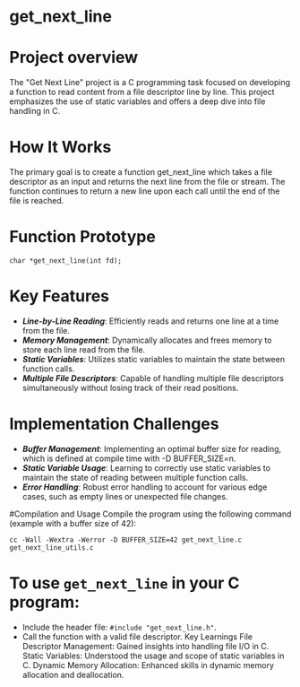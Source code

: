 # get_next_line

# Project overview
The "Get Next Line" project is a C programming task focused on developing a function to read content from a file descriptor line by line. This project emphasizes the use of static variables and offers a deep dive into file handling in C.

# How It Works
The primary goal is to create a function get_next_line which takes a file descriptor as an input and returns the next line from the file or stream. The function continues to return a new line upon each call until the end of the file is reached.

# Function Prototype
```
char *get_next_line(int fd);
```

# Key Features
- ***Line-by-Line Reading***: Efficiently reads and returns one line at a time from the file.
- ***Memory Management***: Dynamically allocates and frees memory to store each line read from the file.
- ***Static Variables***: Utilizes static variables to maintain the state between function calls.
- ***Multiple File Descriptors***: Capable of handling multiple file descriptors simultaneously without losing track of their read positions.

# Implementation Challenges
- ***Buffer Management***: Implementing an optimal buffer size for reading, which is defined at compile time with -D BUFFER_SIZE=n.
- ***Static Variable Usage***: Learning to correctly use static variables to maintain the state of reading between multiple function calls.
- ***Error Handling***: Robust error handling to account for various edge cases, such as empty lines or unexpected file changes.

#Compilation and Usage
Compile the program using the following command (example with a buffer size of 42):

```
cc -Wall -Wextra -Werror -D BUFFER_SIZE=42 get_next_line.c get_next_line_utils.c
```

# To use `get_next_line` in your C program:

- Include the header file: ``` #include "get_next_line.h" ```.
- Call the function with a valid file descriptor.
Key Learnings
File Descriptor Management: Gained insights into handling file I/O in C.
Static Variables: Understood the usage and scope of static variables in C.
Dynamic Memory Allocation: Enhanced skills in dynamic memory allocation and deallocation.

